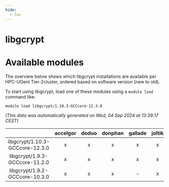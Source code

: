 ```yaml
---
hide:
  - toc
---
```


libgcrypt
=========

# Available modules


The overview below shows which libgcrypt installations are available per HPC-UGent Tier-2cluster, ordered based on software version (new to old).

To start using libgcrypt, load one of these modules using a `module load` command like:

```shell
module load libgcrypt/1.10.3-GCCcore-12.3.0
```

*(This data was automatically generated on Wed, 04 Sep 2024 at 13:39:17 CEST)*  

| |accelgor|doduo|donphan|gallade|joltik|shinx|skitty|
| :---: | :---: | :---: | :---: | :---: | :---: | :---: | :---: |
|libgcrypt/1.10.3-GCCcore-12.3.0|x|x|x|x|x|x|x|
|libgcrypt/1.9.3-GCCcore-11.2.0|x|x|x|x|x|-|x|
|libgcrypt/1.9.2-GCCcore-10.3.0|x|x|x|-|x|-|x|
